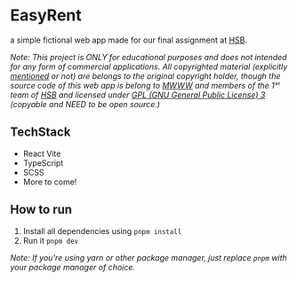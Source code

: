 # EasyRent

a simple fictional web app made for our final assignment at [HSB](https://harisenin.com).

_Note: This project is ONLY for educational purposes and does not intended for any form of commercial applications. All copyrighted material (explicitly [mentioned](https://raw.githubusercontent.com/mwww/EasyRent/dev/CREDITS) or not) are belongs to the original copyright holder, though the source code of this web app is belong to [MWWW](https://github.com/mwww) and members of the 1ˢᵗ team of [HSB](https://harisenin.com) and licensed under [GPL (GNU General Public License) 3](https://raw.githubusercontent.com/mwww/EasyRent/dev/LICENSE) (copyable and NEED to be open source.)_

## TechStack

- React Vite
- TypeScript
- SCSS
- More to come!

## How to run

1. Install all dependencies using `pnpm install`
2. Run it `pnpm dev`

_Note: If you're using yarn or other package manager, just replace `pnpm` with your package manager of choice._
